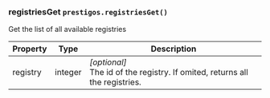 <h3 id="registriesGet">registriesGet
  <code>prestigos.registriesGet()</code>
</h3>

Get the list of all available registries


| Property    | Type          | Description |
| ----------- | --------------|------------ |
| registry    | integer       | _[optional]_<br>The id of the registry. If omited, returns all the registries.
